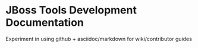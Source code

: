 JBoss Tools Development Documentation
=====================================

Experiment in using github + asciidoc/markdown for wiki/contributor guides

